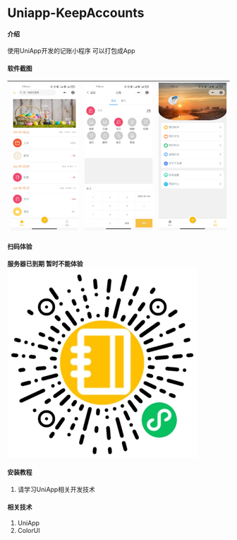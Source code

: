 # Uniapp-KeepAccounts

#### 介绍
 使用UniApp开发的记账小程序 可以打包成App

#### 软件截图 



| ![首页](/images/首页.jpg "首页图") | ![添加](/images/添加.jpg "添加图") | ![我的](/images/我的.jpg "我的") |
| ------------------------------------------------------------------------------------------------------------------- | ------------------------------------------------------------------------------------------------------------------- | ------------------------------------------------------------------------------------------------------------------- |


#### 扫码体验
 **服务器已到期 暂时不能体验** 
![二维码](/images/二维码.jpg "二维码")

#### 安装教程

1.  请学习UniApp相关开发技术


#### 相关技术

1.  UniApp
2.  ColorUI


